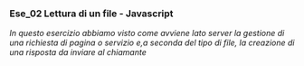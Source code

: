 ### Ese_02 Lettura di un file - Javascript
*In questo esercizio abbiamo visto come avviene lato server la gestione di una richiesta di pagina o servizio e,a seconda del tipo di file, la creazione di una risposta da inviare al chiamante*